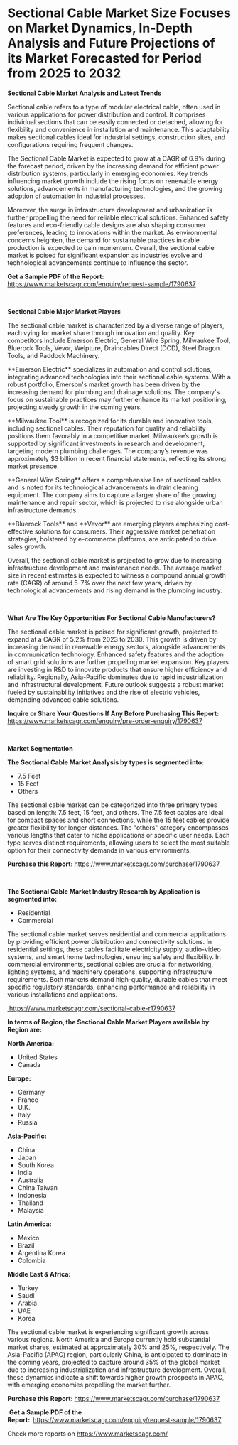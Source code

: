 <p><h1>Sectional Cable Market Size Focuses on Market Dynamics, In-Depth Analysis and Future Projections of its Market Forecasted for Period from 2025 to 2032</h1></p><p><strong>Sectional Cable Market Analysis and Latest Trends</strong></p>
<p><p>Sectional cable refers to a type of modular electrical cable, often used in various applications for power distribution and control. It comprises individual sections that can be easily connected or detached, allowing for flexibility and convenience in installation and maintenance. This adaptability makes sectional cables ideal for industrial settings, construction sites, and configurations requiring frequent changes.</p><p>The Sectional Cable Market is expected to grow at a CAGR of 6.9% during the forecast period, driven by the increasing demand for efficient power distribution systems, particularly in emerging economies. Key trends influencing market growth include the rising focus on renewable energy solutions, advancements in manufacturing technologies, and the growing adoption of automation in industrial processes. </p><p>Moreover, the surge in infrastructure development and urbanization is further propelling the need for reliable electrical solutions. Enhanced safety features and eco-friendly cable designs are also shaping consumer preferences, leading to innovations within the market. As environmental concerns heighten, the demand for sustainable practices in cable production is expected to gain momentum. Overall, the sectional cable market is poised for significant expansion as industries evolve and technological advancements continue to influence the sector.</p></p>
<p><strong>Get a Sample PDF of the Report:&nbsp;</strong> <a href="https://www.marketscagr.com/enquiry/request-sample/1790637?utm_campaign=2446&utm_medium=2&utm_source=Github&utm_content=ia&utm_term=19022025&utm_id=sectional-cable">https://www.marketscagr.com/enquiry/request-sample/1790637</a></p>
<p>&nbsp;</p>
<p><strong>Sectional Cable Major Market Players</strong></p>
<p><p>The sectional cable market is characterized by a diverse range of players, each vying for market share through innovation and quality. Key competitors include Emerson Electric, General Wire Spring, Milwaukee Tool, Bluerock Tools, Vevor, Welpture, Draincables Direct (DCD), Steel Dragon Tools, and Paddock Machinery.</p><p>**Emerson Electric** specializes in automation and control solutions, integrating advanced technologies into their sectional cable systems. With a robust portfolio, Emerson's market growth has been driven by the increasing demand for plumbing and drainage solutions. The company's focus on sustainable practices may further enhance its market positioning, projecting steady growth in the coming years.</p><p>**Milwaukee Tool** is recognized for its durable and innovative tools, including sectional cables. Their reputation for quality and reliability positions them favorably in a competitive market. Milwaukee’s growth is supported by significant investments in research and development, targeting modern plumbing challenges. The company’s revenue was approximately $3 billion in recent financial statements, reflecting its strong market presence.</p><p>**General Wire Spring** offers a comprehensive line of sectional cables and is noted for its technological advancements in drain cleaning equipment. The company aims to capture a larger share of the growing maintenance and repair sector, which is projected to rise alongside urban infrastructure demands.</p><p>**Bluerock Tools** and **Vevor** are emerging players emphasizing cost-effective solutions for consumers. Their aggressive market penetration strategies, bolstered by e-commerce platforms, are anticipated to drive sales growth.</p><p>Overall, the sectional cable market is projected to grow due to increasing infrastructure development and maintenance needs. The average market size in recent estimates is expected to witness a compound annual growth rate (CAGR) of around 5-7% over the next few years, driven by technological advancements and rising demand in the plumbing industry.</p></p>
<p>&nbsp;</p>
<p><strong>What Are The Key Opportunities For Sectional Cable Manufacturers?</strong></p>
<p><p>The sectional cable market is poised for significant growth, projected to expand at a CAGR of 5.2% from 2023 to 2030. This growth is driven by increasing demand in renewable energy sectors, alongside advancements in communication technology. Enhanced safety features and the adoption of smart grid solutions are further propelling market expansion. Key players are investing in R&D to innovate products that ensure higher efficiency and reliability. Regionally, Asia-Pacific dominates due to rapid industrialization and infrastructural development. Future outlook suggests a robust market fueled by sustainability initiatives and the rise of electric vehicles, demanding advanced cable solutions.</p></p>
<p><strong>Inquire or Share Your Questions If Any Before Purchasing This Report:</strong> <a href="https://www.marketscagr.com/enquiry/pre-order-enquiry/1790637?utm_campaign=2446&utm_medium=2&utm_source=Github&utm_content=ia&utm_term=19022025&utm_id=sectional-cable">https://www.marketscagr.com/enquiry/pre-order-enquiry/1790637</a></p>
<p>&nbsp;</p>
<p><strong>Market Segmentation</strong></p>
<p><strong>The Sectional Cable Market Analysis by types is segmented into:</strong></p>
<p><ul><li>7.5 Feet</li><li>15 Feet</li><li>Others</li></ul></p>
<p><p>The sectional cable market can be categorized into three primary types based on length: 7.5 feet, 15 feet, and others. The 7.5 feet cables are ideal for compact spaces and short connections, while the 15 feet cables provide greater flexibility for longer distances. The "others" category encompasses various lengths that cater to niche applications or specific user needs. Each type serves distinct requirements, allowing users to select the most suitable option for their connectivity demands in various environments.</p></p>
<p><strong>Purchase this Report:&nbsp;</strong><a href="https://www.marketscagr.com/purchase/1790637?utm_campaign=2446&utm_medium=2&utm_source=Github&utm_content=ia&utm_term=19022025&utm_id=sectional-cable">https://www.marketscagr.com/purchase/1790637</a></p>
<p>&nbsp;</p>
<p><strong>The Sectional Cable Market Industry Research by Application is segmented into:</strong></p>
<p><ul><li>Residential</li><li>Commercial</li></ul></p>
<p><p>The sectional cable market serves residential and commercial applications by providing efficient power distribution and connectivity solutions. In residential settings, these cables facilitate electricity supply, audio-video systems, and smart home technologies, ensuring safety and flexibility. In commercial environments, sectional cables are crucial for networking, lighting systems, and machinery operations, supporting infrastructure requirements. Both markets demand high-quality, durable cables that meet specific regulatory standards, enhancing performance and reliability in various installations and applications.</p></p>
<p><a href="https://www.marketscagr.com/sectional-cable-r1790637?utm_campaign=2446&utm_medium=2&utm_source=Github&utm_content=ia&utm_term=19022025&utm_id=sectional-cable">&nbsp;https://www.marketscagr.com/sectional-cable-r1790637</a></p>
<p><strong>In terms of Region, the Sectional Cable Market Players available by Region are:</strong></p>
<p>
    <p> <strong> North America: </strong>
        <ul>
            <li>United States</li>
            <li>Canada</li>
        </ul>
        </p> 
    <p> <strong> Europe: </strong>
        <ul>
            <li>Germany</li>
            <li>France</li>
            <li>U.K.</li>
            <li>Italy</li>
            <li>Russia</li>
        </ul>
        </p> 
    <p> <strong> Asia-Pacific: </strong>
        <ul>
            <li>China</li>
            <li>Japan</li>
            <li>South Korea</li>
            <li>India</li>
            <li>Australia</li>
            <li>China Taiwan</li>
            <li>Indonesia</li>
            <li>Thailand</li>
            <li>Malaysia</li>
        </ul>
        </p> 
    <p> <strong> Latin America: </strong>
        <ul>
            <li>Mexico</li>
            <li>Brazil</li>
            <li>Argentina Korea</li>
            <li>Colombia</li>
        </ul>
        </p> 
    <p> <strong> Middle East & Africa: </strong>
        <ul>
            <li>Turkey</li>
            <li>Saudi</li>
            <li>Arabia</li>
            <li>UAE</li>
            <li>Korea</li>
        </ul>
    </p>
    </p>
<p><p>The sectional cable market is experiencing significant growth across various regions. North America and Europe currently hold substantial market shares, estimated at approximately 30% and 25%, respectively. The Asia-Pacific (APAC) region, particularly China, is anticipated to dominate in the coming years, projected to capture around 35% of the global market due to increasing industrialization and infrastructure development. Overall, these dynamics indicate a shift towards higher growth prospects in APAC, with emerging economies propelling the market further.</p></p>
<p><strong>Purchase this Report: </strong><a href="https://www.marketscagr.com/purchase/1790637?utm_campaign=2446&utm_medium=2&utm_source=Github&utm_content=ia&utm_term=19022025&utm_id=sectional-cable">https://www.marketscagr.com/purchase/1790637</a></p>
<p>&nbsp;<strong>Get a Sample PDF of the Report:&nbsp;&nbsp;</strong><a href="https://www.marketscagr.com/enquiry/request-sample/1790637?utm_campaign=2446&utm_medium=2&utm_source=Github&utm_content=ia&utm_term=19022025&utm_id=sectional-cable">https://www.marketscagr.com/enquiry/request-sample/1790637</a></p>
<p><strong></strong></p>
<p>Check more reports on <a href="https://www.marketscagr.com/?utm_campaign=2446&utm_medium=2&utm_source=Github&utm_content=ia&utm_term=19022025&utm_id=sectional-cable">https://www.marketscagr.com/</a></p>